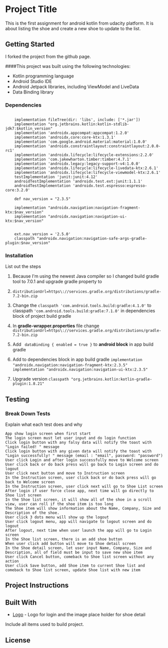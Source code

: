 # Project Title

This is the first assignment for android kotlin from udacity platform.
It is about listing the shoe and create a new shoe to update to the list.

## Getting Started

I forked the project from the github page.

####This project was built using the following technologies:
- Kotlin programming language
- Android Studio IDE
- Android Jetpack libraries, including ViewModel and LiveData
- Data Binding library

### Dependencies

```

    implementation fileTree(dir: 'libs', include: ['*.jar'])
    implementation "org.jetbrains.kotlin:kotlin-stdlib-jdk7:$kotlin_version"
    implementation 'androidx.appcompat:appcompat:1.2.0'
    implementation 'androidx.core:core-ktx:1.3.1'
    implementation 'com.google.android.material:material:1.0.0'
    implementation 'androidx.constraintlayout:constraintlayout:2.0.0-rc1'
    implementation 'androidx.lifecycle:lifecycle-extensions:2.2.0'
    implementation 'com.jakewharton.timber:timber:4.7.1'
    implementation 'androidx.legacy:legacy-support-v4:1.0.0'
    implementation 'androidx.lifecycle:lifecycle-livedata-ktx:2.6.1'
    implementation 'androidx.lifecycle:lifecycle-viewmodel-ktx:2.6.1'
    testImplementation 'junit:junit:4.12'
    androidTestImplementation 'androidx.test.ext:junit:1.1.1'
    androidTestImplementation 'androidx.test.espresso:espresso-core:3.2.0'

    def nav_version = "2.3.5"

    implementation "androidx.navigation:navigation-fragment-ktx:$nav_version"
    implementation "androidx.navigation:navigation-ui-ktx:$nav_version"
	
	
    ext.nav_version = '2.5.0'
    classpath "androidx.navigation:navigation-safe-args-gradle-plugin:$nav_version"
```

### Installation
List out the steps

1. Because I'm using the newest Java compiler so I changed build gradle tool to 7.0.1 and upgrade gradle property to

2. `distributionUrl=https\://services.gradle.org/distributions/gradle-7.2-bin.zip`

3. Change the `classpath 'com.android.tools.build:gradle:4.1.0'` to classpath `'com.android.tools.build:gradle:7.1.0'` in dependencies block of project build gradle

4. In **gradle-wrapper.properties** file change `distributionUrl=https\://services.gradle.org/distributions/gradle-7.2-bin.zip `

5. Add ` dataBinding { enabled = true }` to **android block** in app build gradle

6. Add to dependencies block in app build gradle
    `implementation "androidx.navigation:navigation-fragment-ktx:2.3.5"`
`    implementation "androidx.navigation:navigation-ui-ktx:2.3.5"`

7. Upgrade version `classpath "org.jetbrains.kotlin:kotlin-gradle-plugin:1.8.21" `

## Testing


### Break Down Tests

Explain what each test does and why

```
App show login screen when first start
The login screen must let user input and do login function
Click login button with any falsy data will notify the toast with "Login failed! " message
Click login button with any given data will notify the toast with "Login successfully! " message (email : "email", password: "password")
User click Login and after login successfully move to Welcome screen
User click back or do back press will go back to Login screen and do logout
User click next button and move to Instruction screen
In the Instruction screen, user click back or do back press will go back to Welcome screen
In the Instruction screen, user click next will go to Shoe List screen
After login if user force close app, next time will go directly to Shoe list screen
In the Shoe list screen, it will show all of the shoe in a scroll view, user can roll if the shoe item is too long
The Shoe item will show information about the Name, Company, Size and Description of the shoe.
User click 3 dots menu will show up the logout
User click logout menu, app will navigate to logout screen and do logout
After logout, next time when user launch the app will go to Login screen
In the Shoe list screen, there is an add shoe button
When user click add button will move to Shoe detail screen
In the Shoe detail screen, let user input Name, Company, Size and Description, all of field must be input to save new shoe item
User click Cancel button, comeback to Shoe list screen without any action
User click Save button, add Shoe item to current Shoe list and comeback to Shoe list screen, update Shoe list with new item
```
## Project Instructions

## Built With

* [Logo](https://www.hippopng.com/png-fb8p27) - Logo for login and the image place holder for shoe detail

Include all items used to build project.

## License
